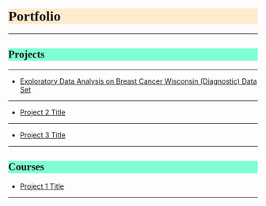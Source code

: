 <h1 style="background-color:BlanchedAlmond;font-family:Candara;">Portfolio</h1>

---
<h2 style="background-color:Aquamarine;font-family:Candara;">Projects</h2>

---

- [Exploratory Data Analysis on Breast Cancer Wisconsin (Diagnostic) Data Set](/Projects/EDA_Cancer.md)

---

- [Project 2 Title](/pdf/sample_presentation.pdf)

---

- [Project 3 Title](http://example.com/)

---

<h2 style="background-color:Aquamarine;font-family:Candara;">Courses</h2>

- [Project 1 Title](http://example.com/)

---
